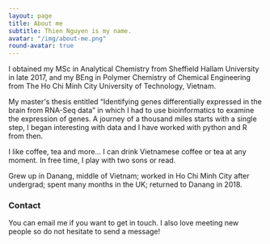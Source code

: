 ```yaml
---
layout: page
title: About me
subtitle: Thien Nguyen is my name.
avatar: "/img/about-me.png"
round-avatar: true
---
```

I obtained my MSc in Analytical Chemistry from Sheffield Hallam University in late 2017, and my BEng in Polymer Chemistry of Chemical Engineering from The Ho Chi Minh City University of Technology, Vietnam. 

My master's thesis entitled “Identifying genes differentially expressed in the brain from RNA-Seq data” in which I had to use bioinformatics to examine the expression of genes. A journey of a thousand miles starts with a single step,  I began interesting with data and I have worked with python and R from then.

I like coffee, tea and more... I can drink Vietnamese coffee or tea at any moment. In free time, I play with two sons or read. 

Grew up in Danang, middle of Vietnam; worked in Ho Chi Minh City after undergrad; spent many months in the UK; returned to Danang in 2018.


### Contact

You can email me if you want to get in touch. I also love meeting new people so do not hesitate to send a message!

